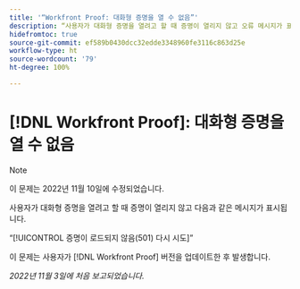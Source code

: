 ```yaml
---
title: '“Workfront Proof: 대화형 증명을 열 수 없음”'
description: “사용자가 대화형 증명을 열려고 할 때 증명이 열리지 않고 오류 메시지가 표시됩니다.”
hidefromtoc: true
source-git-commit: ef589b0430dcc32edde3348960fe3116c863d25e
workflow-type: ht
source-wordcount: '79'
ht-degree: 100%

---
```



# [!DNL Workfront Proof]: 대화형 증명을 열 수 없음

>[!NOTE]
>
>이 문제는 2022년 11월 10일에 수정되었습니다.

사용자가 대화형 증명을 열려고 할 때 증명이 열리지 않고 다음과 같은 메시지가 표시됩니다.

“[!UICONTROL 증명이 로드되지 않음(501) 다시 시도]”

이 문제는 사용자가 [!DNL Workfront Proof] 버전을 업데이트한 후 발생합니다.

_2022년 11월 3일에 처음 보고되었습니다._

